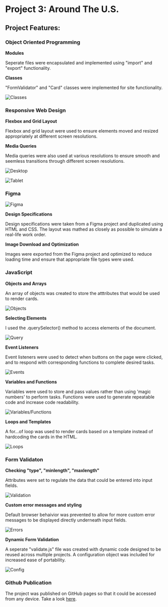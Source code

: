 # Project 3: Around The U.S.

## Project Features:

### Object Oriented Programming

**Modules**

Seperate files were encapsulated and implemented using "import" and "export" functionality.

**Classes**

"FormValidator" and "Card" classes were implemented for site functionality.

![Classes](./src/images/readme_classes.png)

### Responsive Web Design

**Flexbox and Grid Layout**

Flexbox and grid layout were used to ensure elements moved and resized appropriately at different screen resolutions.

**Media Queries**

Media queries were also used at various resolutions to ensure smooth and seemless transitions through different screen resolutions.

![Desktop](./src/images/readme_full-resolution.png)

![Tablet](./src/images/readme_768-resolution.png)

### Figma

![Figma](./src/images/readme_figma-logo.png)

**Design Specifications**

Design specifications were taken from a Figma project and duplicated using HTML and CSS. The layout was mathed as closely as possible to simulate a real-life work order.

**Image Download and Optimization**

Images were exported from the Figma project and optimized to reduce loading time and ensure that appropriate file types were used.

### JavaScript

**Objects and Arrays**

An array of objects was created to store the atttributes that would be used to render cards.

![Objects](./src/images/readme_objects.png)

**Selecting Elements**

I used the .querySelector() method to access elements of the document.

![Query](./src/images/readme_querySelector.png)

**Event Listeners**

Event listeners were used to detect when buttons on the page were clicked, and to respond with corresponding functions to complete desired tasks.

![Events](./src/images/readme_events.png)

**Variables and Functions**

Variables were used to store and pass values rather than using 'magic numbers' to perform tasks. Functions were used to generate repeatable code and increase code readability.

![Variables/Functions](./src/images/readme_variables_and_functions.png)

**Loops and Templates**

A for...of loop was used to render cards based on a template instead of hardcoding the cards in the HTML.

![Loops](./src/images/readme_loops.png)

### Form Validaton

**Checking "type", "minlength", "maxlength"**

Attributes were set to regulate the data that could be entered into input fields.

![Validation](./src/images/readme_input-validation.png)

**Custom error messages and styling**

Default browser behaivior was prevented to allow for more custom error messages to be displayed directly underneath input fields.

![Errors](./src/images/readme_error-messages.png)

**Dynamic Form Validation**

A seperate "validate.js" file was created with dynamic code designed to be reused across multiple projects. A configuration object was included for increased ease of portability.

![Config](./src/images/readme_config.png)

### Github Publication

The project was published on GitHub pages so that it could be accessed from any device. Take a look [here](https://davidmiles1925.github.io/se_project_aroundtheus/).
